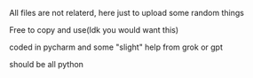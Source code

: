 All files are not relaterd, here just to upload some random things

Free to copy and use(Idk you would want this)

coded in pycharm and some "slight" help from grok or gpt

should be all python
